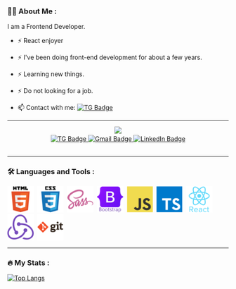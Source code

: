 ### :man_technologist: About Me :
I am a Frontend Developer.
- :zap: React enjoyer

- :zap: I've been doing front-end development for about a few years.

- :zap: Learning new things.

- :zap: Do not looking for a job.

- :mailbox: Сontact with me: [![TG Badge](https://img.shields.io/badge/telegram-blue?style=for-the-badge&logo=telegram&logoColor=white)](https://t.me/QbicR)

---

<div id="header" align="center">
  <img src="https://media3.giphy.com/media/du3J3cXyzhj75IOgvA/giphy.gif?cid=ecf05e47gjyw3h71brju4vot1hkk5ggke2yyxs26wtzwa2pi&rid=giphy.gif&ct=g" width="150"/>
  <div id="badges">
    <a href="https://t.me/QbicR" target="_blank">
      <img src="https://img.shields.io/badge/telegram-blue?style=for-the-badge&logo=telegram&logoColor=white" alt="TG Badge"/>
    </a>
    <a href="mailto:teleshev1998@gmail.com" target="_blank">
      <img src="https://img.shields.io/badge/gmail-lightgrey?style=for-the-badge&logo=gmail&logoColor=#c71610" alt="Gmail Badge"/>
    </a>
    <a href="https://www.linkedin.com/in/dmitry-teleshev-4a1425249/" target="_blank">
      <img src="https://img.shields.io/badge/LinkedIn-blue?style=for-the-badge&logo=linkedin&logoColor=white" alt="LinkedIn Badge"/>
    </a>
    </div>
    <img src="https://komarev.com/ghpvc/?username=QbicR&style=for-the-badge&color=blue" alt=""/>
</div>

---

### :hammer_and_wrench: Languages and Tools :
<div>
  <img src="https://raw.githubusercontent.com/devicons/devicon/1119b9f84c0290e0f0b38982099a2bd027a48bf1/icons/html5/html5-original-wordmark.svg" title="html5" alt="html5" width="60" height="60"/>&nbsp;
  <img src="https://raw.githubusercontent.com/devicons/devicon/1119b9f84c0290e0f0b38982099a2bd027a48bf1/icons/css3/css3-original-wordmark.svg" title="css3" alt="css3" width="60" height="60"/>&nbsp;
  <img src="https://raw.githubusercontent.com/devicons/devicon/1119b9f84c0290e0f0b38982099a2bd027a48bf1/icons/sass/sass-original.svg" title="sass" alt="sass" width="60" height="60"/>&nbsp;
  <img src="https://raw.githubusercontent.com/devicons/devicon/1119b9f84c0290e0f0b38982099a2bd027a48bf1/icons/bootstrap/bootstrap-original-wordmark.svg" title="bootstrap" alt="bootstrap" width="60" height="60"/>&nbsp;
  <img src="https://raw.githubusercontent.com/devicons/devicon/1119b9f84c0290e0f0b38982099a2bd027a48bf1/icons/javascript/javascript-original.svg" title="javascript" alt="javascript " width="60" height="60"/>&nbsp;
  <img src="https://raw.githubusercontent.com/devicons/devicon/1119b9f84c0290e0f0b38982099a2bd027a48bf1/icons/typescript/typescript-original.svg"  title="typescript" alt="typescript" width="60" height="60"/>&nbsp;
  <img src="https://raw.githubusercontent.com/devicons/devicon/1119b9f84c0290e0f0b38982099a2bd027a48bf1/icons/react/react-original-wordmark.svg" title="react" alt="react" width="60" height="60"/>&nbsp;
  <img src="https://raw.githubusercontent.com/devicons/devicon/1119b9f84c0290e0f0b38982099a2bd027a48bf1/icons/redux/redux-original.svg" title="redux" alt="redux" width="60" height="60"/>&nbsp;
<!--   <img src="https://raw.githubusercontent.com/devicons/devicon/1119b9f84c0290e0f0b38982099a2bd027a48bf1/icons/nodejs/nodejs-original-wordmark.svg" title="nodejs" alt="nodejs" width="60" height="60"/>&nbsp; -->
<!--   <img src="https://raw.githubusercontent.com/devicons/devicon/1119b9f84c0290e0f0b38982099a2bd027a48bf1/icons/mongodb/mongodb-original-wordmark.svg" title="mongodb" alt="mongodb" width="60" height="60"/>&nbsp; -->
  <img src="https://raw.githubusercontent.com/devicons/devicon/1119b9f84c0290e0f0b38982099a2bd027a48bf1/icons/git/git-original-wordmark.svg" title="git" alt="git" width="60" height="60"/>&nbsp;
<!--   <img src="https://raw.githubusercontent.com/devicons/devicon/1119b9f84c0290e0f0b38982099a2bd027a48bf1/icons/docker/docker-original-wordmark.svg" title="docker" alt="docker" width="60" height="60"/>&nbsp; -->
</div>

---

### :fire: My Stats :

[![Top Langs](https://github-readme-stats.vercel.app/api/top-langs/?username=QbicR&layout=compact&theme=dark)](https://github.com/anuraghazra/github-readme-stats)

